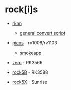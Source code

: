 # rock[i]s

* [rknn](./rknn/readme.md)
    * [general convert script](./rknn/convert.py)

* [picos](./picos/readme.md) - rv1006/rv1103
    * [smokeapp](./picos/smokeAPP/readme.md)

* [zero](./zero3w/readme.md) - RK3566

* [rock5B](./rock5B/readme.md) -  RK3588

* [rock5X](./rdkX5/readme.md) - Sunrise